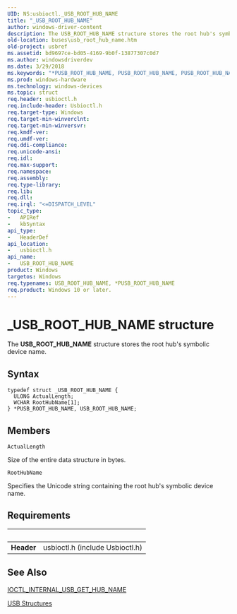 ```yaml
---
UID: NS:usbioctl._USB_ROOT_HUB_NAME
title: "_USB_ROOT_HUB_NAME"
author: windows-driver-content
description: The USB_ROOT_HUB_NAME structure stores the root hub's symbolic device name.
old-location: buses\usb_root_hub_name.htm
old-project: usbref
ms.assetid: bd9697ce-bd05-4169-9b0f-13877307c0d7
ms.author: windowsdriverdev
ms.date: 3/29/2018
ms.keywords: "*PUSB_ROOT_HUB_NAME, PUSB_ROOT_HUB_NAME, PUSB_ROOT_HUB_NAME structure pointer [Buses], USB_ROOT_HUB_NAME, USB_ROOT_HUB_NAME structure [Buses], _USB_ROOT_HUB_NAME, buses.usb_root_hub_name, usbioctl/PUSB_ROOT_HUB_NAME, usbioctl/USB_ROOT_HUB_NAME, usbstrct_a285af0b-6144-46a0-bfbf-640b3073047a.xml"
ms.prod: windows-hardware
ms.technology: windows-devices
ms.topic: struct
req.header: usbioctl.h
req.include-header: Usbioctl.h
req.target-type: Windows
req.target-min-winverclnt: 
req.target-min-winversvr: 
req.kmdf-ver: 
req.umdf-ver: 
req.ddi-compliance: 
req.unicode-ansi: 
req.idl: 
req.max-support: 
req.namespace: 
req.assembly: 
req.type-library: 
req.lib: 
req.dll: 
req.irql: "<=DISPATCH_LEVEL"
topic_type:
-	APIRef
-	kbSyntax
api_type:
-	HeaderDef
api_location:
-	usbioctl.h
api_name:
-	USB_ROOT_HUB_NAME
product: Windows
targetos: Windows
req.typenames: USB_ROOT_HUB_NAME, *PUSB_ROOT_HUB_NAME
req.product: Windows 10 or later.
---
```


# _USB_ROOT_HUB_NAME structure
The <b>USB_ROOT_HUB_NAME</b> structure stores the root hub's symbolic device name.

## Syntax
```
typedef struct _USB_ROOT_HUB_NAME {
  ULONG ActualLength;
  WCHAR RootHubName[1];
} *PUSB_ROOT_HUB_NAME, USB_ROOT_HUB_NAME;
```

## Members


`ActualLength`

Size of the entire data structure in bytes.

`RootHubName`

Specifies the Unicode string containing the root hub's symbolic device name.


## Requirements
| &nbsp; | &nbsp; |
| ---- |:---- |
| **Header** | usbioctl.h (include Usbioctl.h) |

## See Also

<a href="https://msdn.microsoft.com/library/windows/hardware/ff537259">IOCTL_INTERNAL_USB_GET_HUB_NAME</a>



<a href="https://msdn.microsoft.com/library/windows/hardware/ff540160">USB Structures</a>